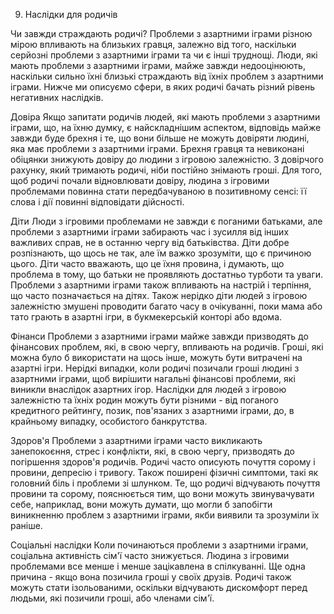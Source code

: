 9. Наслідки для родичів

Чи завжди страждають родичі?
Проблеми з азартними іграми різною мірою впливають на близьких гравця, залежно від того, наскільки серйозні проблеми з азартними іграми та чи є інші труднощі. Люди, які мають проблеми з азартними іграми, майже завжди недооцінюють, наскільки сильно їхні близькі страждають від їхніх проблем з азартними іграми. Нижче ми описуємо сфери, в яких родичі бачать різний рівень негативних наслідків.

Довіра
Якщо запитати родичів людей, які мають проблеми з азартними іграми, що, на їхню думку, є найскладнішим аспектом, відповідь майже завжди буде брехня і те, що вони більше не можуть довіряти людині, яка має проблеми з азартними іграми. Брехня гравця та невиконані обіцянки знижують довіру до людини з ігровою залежністю. З довірчого рахунку, який тримають родичі, ніби постійно знімають гроші. Для того, щоб родичі почали відновлювати довіру, людина з ігровими проблемами повинна стати передбачуваною в позитивному сенсі: її слова і дії повинні відповідати дійсності.

Діти
Люди з ігровими проблемами не завжди є поганими батьками, але проблеми з азартними іграми забирають час і зусилля від інших важливих справ, не в останню чергу від батьківства. Діти добре розпізнають, що щось не так, але їм важко зрозуміти, що є причиною цього. Діти часто вважають, що це їхня провина, і думають, що проблема в тому, що батьки не проявляють достатньо турботи та уваги. Проблеми з азартними іграми також впливають на настрій і терпіння, що часто позначається на дітях. Також нерідко діти людей з ігровою залежністю змушені проводити багато часу в очікуванні, поки мама або тато грають в азартні ігри, в букмекерській конторі або вдома.

Фінанси
Проблеми з азартними іграми майже завжди призводять до фінансових проблем, які, в свою чергу, впливають на родичів. Гроші, які можна було б використати на щось інше, можуть бути витрачені на азартні ігри. Нерідкі випадки, коли родичі позичали гроші людині з азартними іграми, щоб вирішити нагальні фінансові проблеми, які виникли внаслідок азартних ігор. Наслідки для людей з ігровою залежністю та їхніх родин можуть бути різними - від поганого кредитного рейтингу, позик, пов'язаних з азартними іграми, до, в крайньому випадку, особистого банкрутства.

Здоров'я
Проблеми з азартними іграми часто викликають занепокоєння, стрес і конфлікти, які, в свою чергу, призводять до погіршення здоров'я родичів. Родичі часто описують почуття сорому і провини, депресію і тривогу. Також поширені фізичні симптоми, такі як головний біль і проблеми зі шлунком. Те, що родичі відчувають почуття провини та сорому, пояснюється тим, що вони можуть звинувачувати себе, наприклад, вони можуть думати, що могли б запобігти виникненню проблем з азартними іграми, якби виявили та зрозуміли їх раніше.




Соціальні наслідки
Коли починаються проблеми з азартними іграми, соціальна активність сім'ї часто знижується. Людина з ігровими проблемами все менше і менше зацікавлена в спілкуванні. Ще одна причина - якщо вона позичила гроші у своїх друзів. Родичі також можуть стати ізольованими, оскільки відчувають дискомфорт перед людьми, які позичили гроші, або членами сім'ї.
